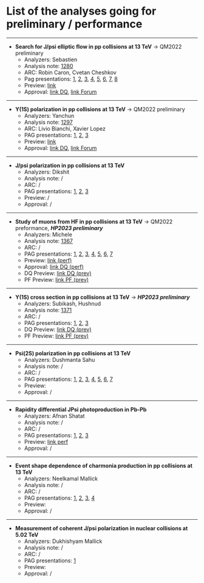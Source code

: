 # List of the analyses going for preliminary / performance


---
- **Search for J/psi elliptic flow in pp collisions at 13 TeV** &rarr; QM2022 preliminary
  - Analyzers: Sebastien
  - Analysis note: [1280](https://alice-notes.web.cern.ch/node/1280)
  - ARC: Robin Caron, Cvetan Cheshkov
  - Pag presentations: [1](https://indico.cern.ch/event/1120287/contributions/4705881/attachments/2380577/4067501/SPerrin_Analyse_PAG_280122.pdf), [2](https://indico.cern.ch/event/1123891/contributions/4717911/attachments/2384522/4074934/SPerrin_Analyse_PAG_040222.pdf), [3](https://indico.cern.ch/event/1158338/contributions/4864257/attachments/2438860/4177447/SPerrin_Analyse_PAG_050522.pdf), [4](https://indico.cern.ch/event/1163512/contributions/4886548/attachments/2447913/4194710/SPerrin_Analyse_PAG_190522.pdf), [5](https://indico.cern.ch/event/1170512/contributions/4926359/attachments/2464535/4225992/SPerrin_Analyse_PAG_170622.pdf), [6](https://indico.cern.ch/event/1176351/contributions/4943443/attachments/2473520/4244050/SPerrin_Analyse_PAG_310622.pdf), [7](https://indico.cern.ch/event/1181580/contributions/4963630/attachments/2480510/4258077/SPerrin_Analyse_PAG_150722.pdf), [8](https://indico.cern.ch/event/1211135/)
  - Preview: [link](https://indico.cern.ch/event/1122791/contributions/4713989/attachments/2386370/4078594/SPerrin_PWG_082222.pdf)
  - Approval: [link DQ](https://indico.cern.ch/event/1123657/contributions/4757398/attachments/2403669/4111306/SPerrin_PWG_080322.pdf), [link Forum](https://indico.cern.ch/event/1135462/contributions/4766973/attachments/2402443/4127170/SPerrin_PF_200322.pdf)
 
---

- **Y(1S) polarization in pp collisions at 13 TeV** &rarr; QM2022 preliminary
  - Analyzers: Yanchun
  - Analysis note: [1297](https://alice-notes.web.cern.ch/node/1297)
  - ARC: Livio Bianchi, Xavier Lopez
  - PAG presentations: [1](https://indico.cern.ch/event/1106532/contributions/4659662/attachments/2367201/4042653/dPAG20211217.pdf), [2](https://indico.cern.ch/event/1123891/contributions/4721504/attachments/2384694/4075402/dPAG20220204.pdf), [3](https://indico.cern.ch/event/1133107/contributions/4756039/attachments/2397690/4099940/dPAG20220225.pdf)
  - Preview: [link](https://indico.cern.ch/event/1122791/contributions/4713990/attachments/2387100/4079886/dYD20220208_DQPre.pdf)
  - Approval: [link DQ](https://indico.cern.ch/event/1123657/contributions/4757399/attachments/2403875/4111738/dYD20220308_DQApproval.pdf), [link Forum](https://indico.cern.ch/event/1135462/contributions/4766974/attachments/2402446/4127119/dYD20220322_PFApproval_final.pdf)
 
---

- **J/psi polarization in pp collisions at 13 TeV**
  - Analyzers: Dikshit
  - Analysis note: /
  - ARC: /
  - PAG presentations: [1](https://indico.cern.ch/event/1106532/contributions/4655204/attachments/2367115/4042226/Alice_PAG_update.pdf), [2](https://indico.cern.ch/event/1118278/contributions/4695981/attachments/2376679/4060039/alice_update21jan2022odp.pdf), [3](https://indico.cern.ch/event/1170512/contributions/4916436/attachments/2464504/4225937/PAG_DQ17june2022.pdf)
  - Preview: /
  - Approval: /
 
---

- **Study of muons from HF in pp collisions at 13 TeV** &rarr; QM2022 preformance, ***HP2023 preliminary***
  - Analyzers: Michele
  - Analysis note: [1367](https://alice-notes.web.cern.ch/node/1367)
  - ARC: /
  - PAG presentations: [1](https://indico.cern.ch/event/1120287/contributions/4709981/attachments/2380590/4067511/PAG_Update.pdf), [2](https://indico.cern.ch/event/1133107/contributions/4754331/attachments/2397669/4099900/MPennisi_PAG_meeting_25_02.pdf), [3](https://indico.cern.ch/event/1158338/contributions/4864039/attachments/2438863/4177454/PAG_Meeting_MPennisi_6_05_2022.pdf), [4](https://indico.cern.ch/event/1180174/contributions/4956606/attachments/2477171/4251720/MPennisi_PAG_meeting_8_07.pdf.pdf), [5](https://indico.cern.ch/event/1229959/contributions/5175723/attachments/2563941/4419848/Presentazioni%20Pag%209_12.pdf), [6](https://indico.cern.ch/event/1240482/contributions/5214801/attachments/2575267/4440562/MPennisi_PAG_meeting_13_01_23.pdf), [7](https://indico.cern.ch/event/1249202/contributions/5253442/attachments/2587333/4463982/MPennisi_PAG_meeting_3_02_23.pdf)
  - Preview: [link (perf)](https://indico.cern.ch/event/1122791/contributions/4714006/attachments/2386621/4078958/MPennisi_DQ_meeting.pdf)
  - Approval: [link DQ (perf)](https://indico.cern.ch/event/1123657/contributions/4757400/attachments/2403714/4111406/DQMeeting_MPennisi_8_03_2022.pdf)
  - DQ Preview: [link DQ (prev)](https://indico.cern.ch/event/1253027/contributions/5263689/attachments/2593370/4476019/MPennisi_PWG_preview_14_02.pdf)
  - PF Preview: [link PF (prev)](https://indico.cern.ch/event/1253172/contributions/5269471/attachments/2592409/4486103/MPennisi_PF_preview_23_02.pdf)
 
---

- **Y(1S) cross section in pp collisions at 13 TeV** &rarr; ***HP2023 preliminary***
  - Analyzers: Subikash, Hushnud
  - Analysis note: [1371](https://alice-notes.web.cern.ch/node/1371)
  - ARC: /
  - PAG presentations: [1](https://indico.cern.ch/event/1127549/contributions/4733104/attachments/2389551/4084669/PAG_Meeting_Feb11_2022.pdf), [2](https://indico.cern.ch/event/1216249/contributions/5116088/attachments/2537397/4367288/DQ_Upsilon_update_28_10_22-1.pdf), [3](https://indico.cern.ch/event/1249202/contributions/5249539/attachments/2587847/4465043/DQ_upsilon_03022023.pdf)
  - DQ Preview: [link DQ (prev)](https://indico.cern.ch/event/1253027/contributions/5263683/attachments/2593410/4476102/DQ_preview_14_02_2023.pdf)
  - PF Preview: [link PF (prev)](https://indico.cern.ch/event/1253172/contributions/5269473/attachments/2592410/4486525/PF_preview_23_02_2023.pdf)

---

- **Psi(2S) polarization in pp collisions at 13 TeV**
  - Analyzers: Dushmanta Sahu
  - Analysis note: /
  - ARC: /
  - PAG presentations: [1](https://indico.cern.ch/event/1129819/contributions/4745536/attachments/2393691/4092405/Dushmanta-PAG-18Feb2022.pdf), [2](https://indico.cern.ch/event/1176351/contributions/4940901/attachments/2473675/4244281/Dushmanta-PAG-1July2022.pdf), [3](https://indico.cern.ch/event/1209003/contributions/5084004/attachments/2523996/4340629/Dushmanta-PAG-7-10-22.pdf), [4](https://indico.cern.ch/event/1227320/contributions/5164003/attachments/2559161/4410543/Dushmanta-PAG-2-12-2022.pdf), [5](https://indico.cern.ch/event/1243521/contributions/5225883/attachments/2579153/4447955/Dushmanta-PAG-20-01-2023.pdf), [6](https://indico.cern.ch/event/1249202/contributions/5248566/attachments/2587285/4463919/PAGQQ2mumu03Feb2023_Neelkamal.pdf), [7](https://indico.cern.ch/event/1258435/contributions/5294573/attachments/2604004/4497028/Dushmanta-PAG-3-03-2023.pdf)
  - Preview: 
  - Approval: /

---

- **Rapidity differential JPsi photoproduction in Pb-Pb**
  - Analyzers: Afnan Shatat
  - Analysis note: /
  - ARC: /
  - PAG presentations: [1](https://indico.cern.ch/event/1170512/contributions/4916423/attachments/2464364/4226099/SHATAT_PAG_17June22.pdf), [2](https://indico.cern.ch/event/1225575/contributions/5155598/attachments/2554293/4401635/PAG_SHATAT_25Nov22-1.pdf), [3](https://indico.cern.ch/event/1258435/contributions/5285926/attachments/2603974/4496978/PAG_SHATAT_3March2023.pdf)
  - Preview: [link perf](https://indico.cern.ch/event/1253027/contributions/5263694/attachments/2593567/4476375/SHATAT_HP_DQPrev.pdf)
  - Approval: /

---

- **Event shape dependence of charmonia production in pp collisions at 13 TeV**
  - Analyzers: Neelkamal Mallick
  - Analysis note: /
  - ARC: /
  - PAG presentations: [1](https://indico.cern.ch/event/1170512/contributions/4923715/attachments/2464546/4226011/PAGQQ2mumu17June2022_Neelkamal.pdf), [2](https://indico.cern.ch/event/1209003/contributions/5086021/attachments/2524217/4341041/Neelkamal_PAGQQ2mumu07Oct2022.pdf), [3](https://indico.cern.ch/event/1232083/contributions/5183615/attachments/2568667/4428942/PAGQQ2mumu16Dec2022.pdf), [4](https://indico.cern.ch/event/1254899/contributions/5276497/attachments/2595392/4480001/PAGQQ2mumu17Feb2023_Neelkamal.pdf)
  - Preview:
  - Approval: /

---

- **Measurement of coherent J/psi polarization in nuclear collisions at 5.02 TeV**
  - Analyzers: Dukhishyam Mallick
  - Analysis note: /
  - ARC: /
  - PAG presentations: [1](https://indico.cern.ch/event/1254899/contributions/5276730/attachments/2595369/4479961/Coherent_Jpsi_polarisation_PAG_170223.pdf)
  - Preview:
  - Approval: /
